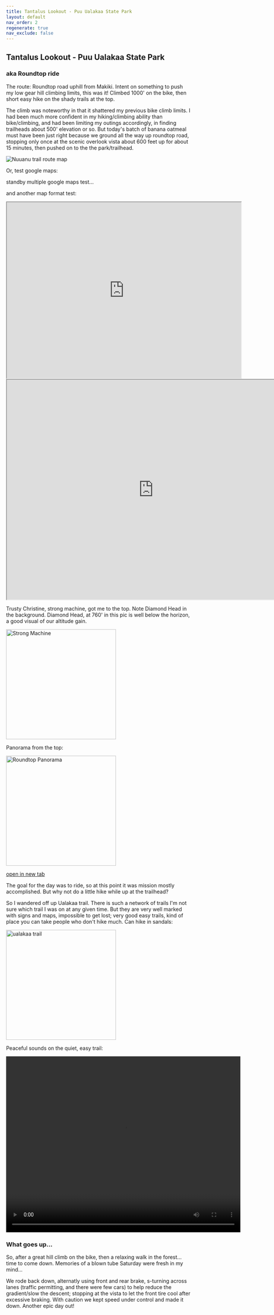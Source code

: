 ```yaml
---
title: Tantalus Lookout - Puu Ualakaa State Park
layout: default
nav_order: 2
regenerate: true
nav_exclude: false
---
```


## Tantalus Lookout - Puu Ualakaa State Park

### aka Roundtop ride

The route:  Roundtop road uphill from Makiki.  Intent on something to push my low gear hill climbing limits, this was it!  Climbed 1000' on the bike, then short easy hike on the shady trails at the top.  

The climb was noteworthy in that it shattered my previous bike climb limits.  I had been much more confident in my hiking/climbing ability than bike/climbing, and had been limiting my outings accordingly, in finding trailheads about 500' elevation or so.  But today's batch of banana oatmeal must have been just right because we ground all the way up roundtop road, stopping only once at the scenic overlook vista about 600 feet up for about 15 minutes, then pushed on to the the park/trailhead.

<p><img src="../oahuv1/images/puuualakaa/map.png"   alt="Nuuanu trail route map" /></p>

Or, test google maps:  

standby multiple google maps test...



and another map format test:  

<iframe src="https://www.google.com/maps/d/embed?mid=1Fs5nGCygzvK0C-KWwYiTGIuRBOtg3uw&ehbc=2E312F" width="640" height="480"></iframe>

<iframe src="https://www.google.com/maps/d/embed?mid=1Fs5nGCygzvK0C-KWwYiTGIuRBOtg3uw&ehbc=2E312F" width="800" height="600"></iframe>


Trusty Christine, strong machine, got me to the top.  Note Diamond Head in the background.  Diamond Head, at 760' in this pic is well below the horizon, a good visual of our altitude gain.

<p><img src="../oahuv1/images/puuualakaa/IMG_0962.JPG"   alt="Strong Machine" height="300px" /></p>

Panorama from the top:


<p><img src="../oahuv1/images/puuualakaa/IMG_0972.JPG"   alt="Roundtop Panorama" height="300px" /></p>

<a href="../oahuv1/images/puuualakaa/IMG_0972.JPG" target="blank">open in new tab</a>

The goal for the day was to ride, so at this point it was mission mostly accomplished.  But why not do a little hike while up at the trailhead?  

So I wandered off up Ualakaa trail.  There is such a network of trails I'm not sure which trail I was on at any given time.  But they are very well marked with signs and maps, impossible to get lost; very good easy trails, kind of place you can take people who don't hike much.  Can hike in sandals:

<p><img src="../oahuv1/images/puuualakaa/IMG_0980.JPG"   alt="ualakaa trail" height="300px" /></p>


Peaceful sounds on the quiet, easy trail:
<p>
<video width="640" height="480" controls>
<source src="../oahuv1/images/puuualakaa/makikitrailsample.webm" type="video/webm">
  Your browser does not support the video tag.
</video>
</p>

### What goes up...  

So, after a great hill climb on the bike, then a relaxing walk in the forest... time to come down.  Memories of a blown tube Saturday were fresh in my mind...

We rode back down, alternatly using front and rear brake, s-turning across lanes (traffic permitting, and there were few cars) to help reduce the gradient/slow the descent; stopping at the vista to let the front tire cool after excessive braking.  With caution we kept speed under control and made it down.  Another epic day out!  





